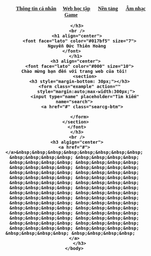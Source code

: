 
<html>
    <head>
      <title></title>
      <style>
        body{
          background-image:url("https://bloghay.vn/wp-content/uploads/2021/10/Wallpaper-4k-Hi%CC%80nh-ne%CC%82%CC%80n-4k-con-du%CC%9Bo%CC%9B%CC%80ng-da%CC%82%CC%80y-tuye%CC%82%CC%81t-de%CC%A3p-scaled.jpg");
          background-color:cover;
        }
        .bg {
          background-image:"vb.jpg";
          background-size: cover;
        }
      </style>
      </head>
    <body class="bg">
    <br />
      <h3 align="center">    &nbsp;&nbsp;&nbsp;&nbsp;&nbsp;&nbsp;&nbsp;&nbsp;&nbsp;&nbsp;&nbsp;&nbsp;&nbsp;&nbsp;&nbsp;
      <font face="cinzel">
        <a href="https://www.facebook.com/people/Nguy%E1%BB%85n-%C4%90%E1%BB%A9c-Thi%C3%AAn-Ho%C3%A0ng/100025559581110/">Thông tin cá nhân</a> &nbsp;&nbsp;&nbsp;
        <a href="https://www.w3schools.com/">Web học tập</a> &nbsp;&nbsp;&nbsp;&nbsp;
        <a href="https://codepen.io/trending">Nền tảng</a> &nbsp;&nbsp;&nbsp;&nbsp;
        <a href="https://www.youtube.com/watch?v=4urkgldaU9A">Âm nhạc</a> &nbsp;&nbsp;&nbsp;&nbsp;
        <a href="https://www.youtube.com/watch?v=3Sv0F7MkU60">Game</a> &nbsp;&nbsp;&nbsp;&nbsp; 
      </font>
          
      </h3>
      <br />
      <h1 align="center">
        <font face="lato" color="#017bf5" size="7">
      Nguyễn Đức Thiên Hoàng
        </font>      
      </h1> 
      <h3 align="center"> 
        <font face="lato" color="#000" size="10">
    Chào mừng bạn đến với trang web của tôi!
            <section>
        <h3 style="margin-bottom: 30px;"></h3>
        <form class="example" action=""
              style="margin:auto;max-width:300px;"> 
            <input type="name" placeholder="Tìm kiếm" name="search">
          <a href="#" class="searcg-btm">
      
        </form>
        </section>   
       </font> 
      </h3>
      <br />
      <h3 algign="center">
      <a href="#">  
    </a>&nbsp;&nbsp;&nbsp;&nbsp;&nbsp;&nbsp;&nbsp;&nbsp; &nbsp;&nbsp;&nbsp;&nbsp; &nbsp;&nbsp;&nbsp;&nbsp; &nbsp;&nbsp;&nbsp;&nbsp; &nbsp;&nbsp;&nbsp;&nbsp; &nbsp;&nbsp;&nbsp;&nbsp; &nbsp;&nbsp;&nbsp;&nbsp; &nbsp;&nbsp;&nbsp;&nbsp; &nbsp;&nbsp;&nbsp;&nbsp; &nbsp;&nbsp;&nbsp;&nbsp; &nbsp;&nbsp;&nbsp;&nbsp; &nbsp;&nbsp;&nbsp;&nbsp; &nbsp;&nbsp;&nbsp;&nbsp; &nbsp;&nbsp;&nbsp;&nbsp; &nbsp;&nbsp;&nbsp;&nbsp; &nbsp;&nbsp;&nbsp;&nbsp; &nbsp;&nbsp;&nbsp;&nbsp; &nbsp;&nbsp;&nbsp;&nbsp; &nbsp;&nbsp;&nbsp;&nbsp; &nbsp;&nbsp;&nbsp;&nbsp; &nbsp;&nbsp;&nbsp;&nbsp; &nbsp;&nbsp;&nbsp;&nbsp; &nbsp;&nbsp;&nbsp;&nbsp; &nbsp;&nbsp;&nbsp;&nbsp; &nbsp;&nbsp;&nbsp;&nbsp; &nbsp;&nbsp;&nbsp;&nbsp; &nbsp;&nbsp;&nbsp;&nbsp; &nbsp;&nbsp;&nbsp;&nbsp; &nbsp;&nbsp;&nbsp;&nbsp; &nbsp;&nbsp;&nbsp;&nbsp; &nbsp;&nbsp;&nbsp;&nbsp; &nbsp;&nbsp;&nbsp;&nbsp; &nbsp;&nbsp;&nbsp;&nbsp;   
       </a>   
        </h3>
    </body>
    
